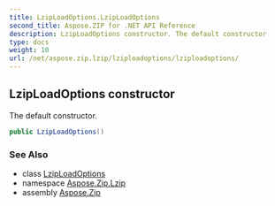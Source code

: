 ```yaml
---
title: LzipLoadOptions.LzipLoadOptions
second_title: Aspose.ZIP for .NET API Reference
description: LzipLoadOptions constructor. The default constructor
type: docs
weight: 10
url: /net/aspose.zip.lzip/lziploadoptions/lziploadoptions/
---
```

## LzipLoadOptions constructor

The default constructor.

```csharp
public LzipLoadOptions()
```

### See Also

* class [LzipLoadOptions](../)
* namespace [Aspose.Zip.Lzip](../../lziploadoptions/)
* assembly [Aspose.Zip](../../../)



